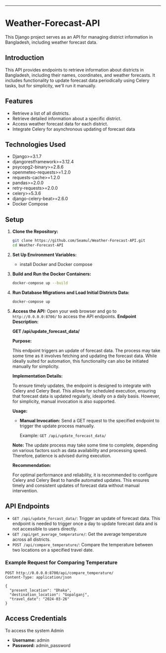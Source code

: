 

---

# Weather-Forecast-API


This Django project serves as an API for managing district information in Bangladesh, including weather forecast data.

## Introduction

This API provides endpoints to retrieve information about districts in Bangladesh, including their names, coordinates, and weather forecasts. It includes functionality to update forecast data periodically using Celery tasks, but for simplicity, we'll run it manually.

## Features

- Retrieve a list of all districts.
- Retrieve detailed information about a specific district.
- Access weather forecast data for each district.
- Integrate Celery for asynchronous updating of forecast data

## Technologies Used

- Django>=3.1.7
- djangorestframework>=3.12.4
- psycopg2-binary>=2.8.6
- openmeteo-requests>=1.2.0
- requests-cache>=1.2.0
- pandas>=2.0.0
- retry-requests>=2.0.0
- celery>=5.3.6
- django-celery-beat>=2.6.0
- Docker Compose
## Setup

1. **Clone the Repository:**
   ```bash
   git clone https://github.com/Seamul/Weather-Forecast-API.git
   cd Weather-Forecast-API

   ```

2. **Set Up Environment Variables:**
   - install Docker and Docker compose


3. **Build and Run the Docker Containers:**
   ```bash
   docker-compose up --build
   ```

4. **Run Database Migrations and Load Initial Districts Data:**
   ```bash
   docker-compose up
   ```


5. **Access the API:**
   Open your web browser and go to `http://0.0.0.0:8700/` to access the API endpoints.
   **Endpoint Description:**

   **GET /api/update_forecast_data/**
   
   **Purpose:**
   
   This endpoint triggers an update of forecast data. The process may take some time as it involves fetching and updating the forecast data. While ideally suited for automation, this functionality can also be initiated manually for simplicity.
   
   **Implementation Details:**
   
   To ensure timely updates, the endpoint is designed to integrate with Celery and Celery Beat. This allows for scheduled execution, ensuring that forecast data is updated regularly, ideally on a daily basis. However, for simplicity, manual invocation is also supported.
   
   **Usage:**
   
   - **Manual Invocation:** Send a GET request to the specified endpoint to trigger the update process manually.
     
     Example: `GET /api/update_forecast_data/`
     
   
   **Note:** The update process may take some time to complete, depending on various factors such as data availability and processing speed. Therefore, patience is advised during execution.
   
   **Recommendation:**
   
   For optimal performance and reliability, it is recommended to configure Celery and Celery Beat to handle automated updates. This ensures timely and consistent updates of forecast data without manual intervention.


  
## API Endpoints


- `GET /api/update_forcast_data/`: Trigger an update of forecast data. This endpoint is needed to trigger once a day to update forecast data and is not accessible to users directly.
- `GET /api/get_average_temperature/`: Get the average temperature across all districts.
- `POST /api/compare_temperature/`: Compare the temperature between two locations on a specified travel date.

### Example Request for Comparing Temperature
```http
POST http://0.0.0.0:8700/api/compare_temperature/
Content-Type: application/json

{
  "present_location": "Dhaka",
  "destination_location": "Gopalganj",
  "travel_date": "2024-03-26"
}
```

## Access Credentials

To access the system Admin

- **Username:** admin
- **Password:** admin_password



